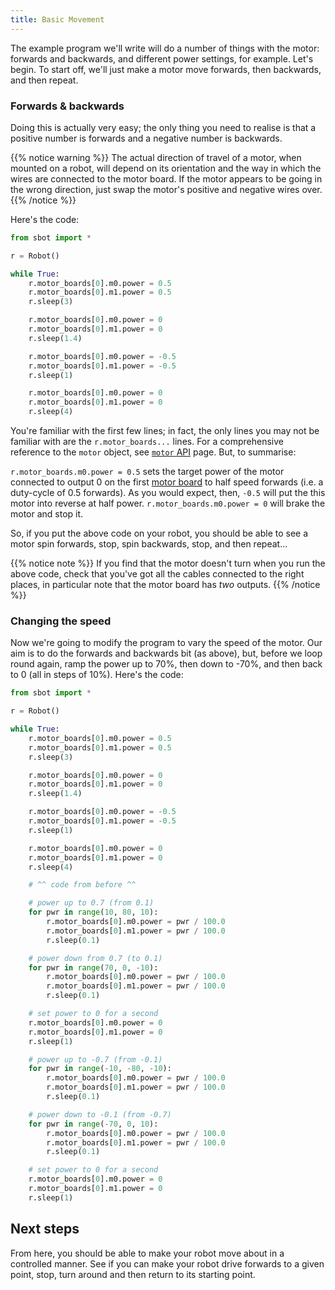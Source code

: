```yaml
---
title: Basic Movement
---
```


The example program we'll write will do a number of things with the motor: forwards and backwards, and different power settings, for example. Let's begin. To start off, we'll just make a motor move forwards, then backwards, and then repeat.

### Forwards & backwards

Doing this is actually very easy; the only thing you need to realise is that a positive number is forwards and a negative number is backwards.

{{% notice warning %}}
The actual direction of travel of a motor, when mounted on a robot, will depend on its orientation and the way in which the wires are connected to the motor board. If the motor appears to be going in the wrong direction, just swap the motor's positive and negative wires over.
{{% /notice %}}

Here's the code:

```python
from sbot import *

r = Robot()

while True:
    r.motor_boards[0].m0.power = 0.5
    r.motor_boards[0].m1.power = 0.5
    r.sleep(3)

    r.motor_boards[0].m0.power = 0
    r.motor_boards[0].m1.power = 0
    r.sleep(1.4)

    r.motor_boards[0].m0.power = -0.5
    r.motor_boards[0].m1.power = -0.5
    r.sleep(1)

    r.motor_boards[0].m0.power = 0
    r.motor_boards[0].m1.power = 0
    r.sleep(4)
```

You're familiar with the first few lines; in fact, the only lines you may not be familiar with are the `r.motor_boards...` lines. For a comprehensive reference to the `motor` object, see [`motor` API](/api/motor-board) page.
But, to summarise:

`r.motor_boards.m0.power = 0.5` sets the target power of the motor connected to output 0 on the first [motor board](/kit/motor-board) to half speed forwards (i.e. a duty-cycle of 0.5 forwards). As you would expect, then, `-0.5` will put the this motor into reverse at half power.
`r.motor_boards.m0.power = 0` will brake the motor and stop it.

So, if you put the above code on your robot, you should be able to see a motor spin forwards, stop, spin backwards, stop, and then repeat...

{{% notice note %}}
If you find that the motor doesn't turn when you run the above code, check that you've got all the cables connected to the right places, in particular note that the motor board has _two_ outputs.
{{% /notice %}}

### Changing the speed

Now we're going to modify the program to vary the speed of the motor. Our aim is to do the forwards and backwards bit (as above), but, before we loop round again, ramp the power up to 70%, then down to -70%, and then back to 0 (all in steps of 10%). Here's the code:

```python
from sbot import *

r = Robot()

while True:
    r.motor_boards[0].m0.power = 0.5
    r.motor_boards[0].m1.power = 0.5
    r.sleep(3)

    r.motor_boards[0].m0.power = 0
    r.motor_boards[0].m1.power = 0
    r.sleep(1.4)

    r.motor_boards[0].m0.power = -0.5
    r.motor_boards[0].m1.power = -0.5
    r.sleep(1)

    r.motor_boards[0].m0.power = 0
    r.motor_boards[0].m1.power = 0
    r.sleep(4)

    # ^^ code from before ^^

    # power up to 0.7 (from 0.1)
    for pwr in range(10, 80, 10):
        r.motor_boards[0].m0.power = pwr / 100.0
        r.motor_boards[0].m1.power = pwr / 100.0
        r.sleep(0.1)

    # power down from 0.7 (to 0.1)
    for pwr in range(70, 0, -10):
        r.motor_boards[0].m0.power = pwr / 100.0
        r.motor_boards[0].m1.power = pwr / 100.0
        r.sleep(0.1)

    # set power to 0 for a second
    r.motor_boards[0].m0.power = 0
    r.motor_boards[0].m1.power = 0
    r.sleep(1)

    # power up to -0.7 (from -0.1)
    for pwr in range(-10, -80, -10):
        r.motor_boards[0].m0.power = pwr / 100.0
        r.motor_boards[0].m1.power = pwr / 100.0
        r.sleep(0.1)

    # power down to -0.1 (from -0.7)
    for pwr in range(-70, 0, 10):
        r.motor_boards[0].m0.power = pwr / 100.0
        r.motor_boards[0].m1.power = pwr / 100.0
        r.sleep(0.1)

    # set power to 0 for a second
    r.motor_boards[0].m0.power = 0
    r.motor_boards[0].m1.power = 0
    r.sleep(1)
```

## Next steps

From here, you should be able to make your robot move about in a controlled manner. See if you can make your robot drive forwards to a given point, stop, turn around and then return to its starting point.

